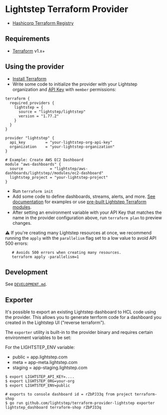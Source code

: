 # Lightstep Terraform Provider

- [Hashicorp Terraform Registry](https://registry.terraform.io/providers/lightstep/lightstep/latest)

## Requirements

- [Terraform](https://www.terraform.io/downloads.html) v1.x+

## Using the provider

- [Install Terraform](https://www.terraform.io/downloads)
- Write some code to initialize the provider with your Lightstep organization and [API Key](https://docs.lightstep.com/docs/create-and-manage-api-keys) with `member` permissions:

```
terraform {
  required_providers {
    lightstep = {
      source = "lightstep/lightstep"
      version = "1.77.2"
    }
  }
}

provider "lightstep" {
  api_key         = "your-lightstep-org-api-key"
  organization    = "your-lightstep-organization"
}

# Example: Create AWS EC2 Dashboard
module "aws-dashboards" {
  source            = "lightstep/aws-dashboards/lightstep//modules/ec2-dashboard"
  lightstep_project = "your-lightstep-project"
}
```

- Run `terraform init`
- Add some code to define dashboards, streams, alerts, and more. [See documentation](https://registry.terraform.io/providers/lightstep/lightstep/latest/docs) for examples or use [pre-built Lightstep Terraform modules](https://registry.terraform.io/namespaces/lightstep).
- After setting an environment variable with your API Key that matches the name in the provider configuration above, run `terraform plan` to preview changes.

:warning: If you're creating many Lightstep resources at once, we recommend running the `apply` with the `parallelism` flag set to a low value to avoid API 500 errors:

```
   # Avoids 500 errors when creating many resources.
   terraform apply -parallelism=1
```

## Development

See [`DEVELOPMENT.md`](DEVELOPMENT.md).

## Exporter

It's possible to export an existing Lightstep dashboard to HCL code using the provider. This allows you to generate terrform code for a dashboard you created in the Lightstep UI ("reverse terraform").

The `exporter` utility is built-in to the provider binary and requires certain environment variables to be set:

For the LIGHTSTEP_ENV variable:

- public = app.lightstep.com
- meta = app-meta.lightstep.com
- staging = app-staging.lightstep.com

```
$ export LIGHTSTEP_API_KEY=....
$ export LIGHTSTEP_ORG=your-org
$ export LIGHTSTEP_ENV=public

# exports to console dashboard id = rZbPJ33q from project terraform-shop
$ go run github.com/lightstep/terraform-provider-lightstep exporter lightstep_dashboard terraform-shop rZbPJ33q
```

